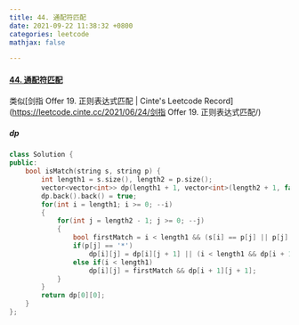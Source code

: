 ```yaml
---
title: 44. 通配符匹配
date: 2021-09-22 11:38:32 +0800
categories: leetcode
mathjax: false

---
```


#### [44. 通配符匹配](https://leetcode-cn.com/problems/wildcard-matching/)

类似[剑指 Offer 19. 正则表达式匹配 | Cinte's Leetcode Record](https://leetcode.cinte.cc/2021/06/24/剑指 Offer 19. 正则表达式匹配/)



##### dp

```c++
class Solution {
public:
    bool isMatch(string s, string p) {
        int length1 = s.size(), length2 = p.size();
        vector<vector<int>> dp(length1 + 1, vector<int>(length2 + 1, false));
        dp.back().back() = true;
        for(int i = length1; i >= 0; --i)
        {
            for(int j = length2 - 1; j >= 0; --j)
            {
                bool firstMatch = i < length1 && (s[i] == p[j] || p[j] == '?');
                if(p[j] == '*')
                    dp[i][j] = dp[i][j + 1] || (i < length1 && dp[i + 1][j]);
                else if(i < length1)
                    dp[i][j] = firstMatch && dp[i + 1][j + 1];
            }
        }
        return dp[0][0];
    }
};
```
